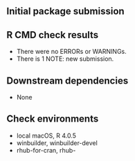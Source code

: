 ## Initial package submission

## R CMD check results
* There were no ERRORs or WARNINGs.
* There is 1 NOTE: new submission.

## Downstream dependencies
* None

## Check environments
* local macOS, R 4.0.5
* winbuilder, winbuilder-devel
* rhub-for-cran, rhub-

